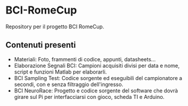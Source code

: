 # BCI-RomeCup
Repository per il progetto BCI RomeCup.

## Contenuti presenti
- Materiali: Foto, frammenti di codice, appunti, datasheets...
- Elaborazione Segnali BCI: Campioni acquisiti divisi per data e nome, script e funzioni Matlab per elaborarli.
- BCI Sampling Test: Codice sorgente ed eseguibili del campionatore a secondi, con e senza filtraggio dell'ingresso.
- BCI NeuroRace: Progetto e codice sorgente del software che dovrà girare sul Pi per interfacciarsi con gioco, scheda TI e Arduino.
